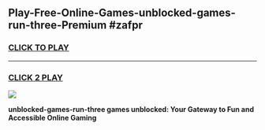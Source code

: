 
## Play-Free-Online-Games-unblocked-games-run-three-Premium #zafpr
<h3>
<a href="https://premium.freeplayer.one?title=unblocked-games-run-three&ref=8M">CLICK TO PLAY</a></h3>
<hr>

<h3>
<a href="https://premium.freeplayer.one?title=unblocked-games-run-three&ref=8M">CLICK 2 PLAY</a>
  
</h3>

<a href="https://premium.freeplayer.one?title=unblocked-games-run-three&ref=8M"><img src="https://clearcache.store/games.png"></a>


**unblocked-games-run-three games unblocked: Your Gateway to Fun and Accessible Online Gaming**
